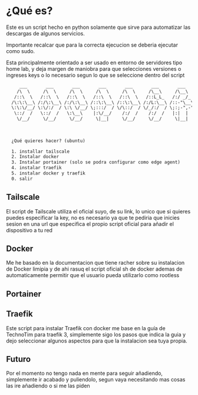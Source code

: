 # ¿Qué es?

Este es un script hecho en python solamente que sirve para automatizar las descargas de algunos servicios.

Importante recalcar que para la correcta ejecucion se deberia ejecutar como sudo.

Esta principalmente orientado a ser usado en entorno de servidores tipo home lab, y deja margen de maniobra para que selecciones versiones o ingreses keys o lo necesario segun lo que se seleccione dentro del script

```xml
     ___       ___       ___       ___       ___       ___       ___   
    /\  \     /\  \     /\  \     /\  \     /\  \     /\__\     /\__\  
   /::\  \   /::\  \   /::\  \   /::\  \   /::\  \   /::L_L_   /:/ _/_ 
  /\:\:\__\ /:/\:\__\ /:/\:\__\ /::\:\__\ /::\:\__\ /:/L:\__\ /::-"\__\   
  \:\:\/__/ \:\/:/  / \:\ \/__/ \;:::/  / \/\::/  / \/_/:/  / \;:;-",-"
   \::/  /   \::/  /   \:\__\    |:\/__/    /:/  /    /:/  /   |:|  |  
    \/__/     \/__/     \/__/     \|__|     \/__/     \/__/     \|__|  
  
  
  
  ¿Qué quieres hacer? (ubuntu)

  1. installar tailscale 
  2. Instalar docker 
  3. Instalar portainer (solo se podra configurar como edge agent)
  4. instalar traefik
  5. instalar docker y traefik
  0. salir
```

## Tailscale

El script de Tailscale utiliza el oficial suyo, de su link, lo unico que si quieres puedes especificar la key, no es necesario ya que te pediria que inicies sesion en una url que especifica el propio script oficial para añadir el dispositivo a tu red

## Docker

Me he basado en la documentacion que tiene racher sobre su instalacion de Docker limipia y de ahi rasuq el script oficial sh de docker ademas de automaticamente permitir que el usuario pueda utilizarlo como rootless

## Portainer


## Traefik
 
Este script para instalar Traefik con docker me base en la guía de TechnoTim para traefik 3, simplemente sigo los pasos que indica la guia y dejo seleccionar algunos aspectos para que la instalacion sea tuya propia.

## Futuro

Por el momento no tengo nada en mente para seguir añadiendo, simplemente ir acabado y puliendolo, segun vaya necesitando mas cosas las ire añadiendo o si me las piden